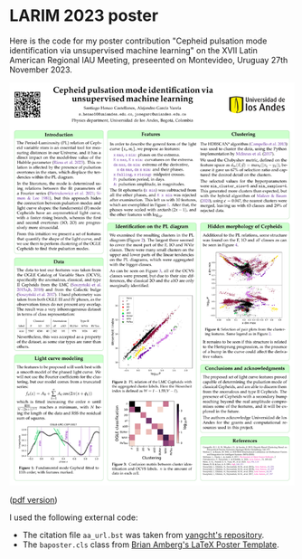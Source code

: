 # LARIM 2023 poster

Here is the code for my poster contribution "Cepheid pulsation mode identification via unsupervised machine learning" on the XVII Latin American Regional IAU Meeting,
preseented on Montevideo, Uruguay 27th November 2023.

![poster image](poster.png)

([pdf version](./poster.pdf))

I used the following external code:

* The citation file `aa_url.bst` was taken from [yangcht's repository](https://github.com/yangcht/AA-bibstyle-with-hyperlink).
* The `baposter.cls` class from [Brian Amberg's LaTeX Poster Template](https://github.com/mloesch/baposter).


